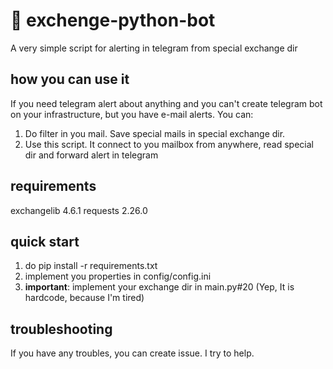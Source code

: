 # 💩 exchenge-python-bot
A very simple script for alerting in telegram from special exchange dir

## how you can use it
If you need telegram alert about anything and you can't create telegram bot on your infrastructure, but you have e-mail alerts.
You can:
1. Do filter in you mail. Save special mails in special exchange dir.
2. Use this script. It connect to you mailbox from anywhere, read special dir and forward alert in telegram

## requirements
exchangelib 4.6.1
requests 2.26.0

## quick start
1. do pip install -r requirements.txt
2. implement you properties in config/config.ini
3. **important**: implement your exchange dir in main.py#20 (Yep, It is hardcode, because I'm tired) 

## troubleshooting
If you have any troubles, you can create issue. I try to help.
